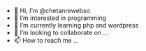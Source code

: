 - 👋 Hi, I’m @chetanrewebso
- 👀 I’m interested in programming
- 🌱 I’m currently learning php and wordpress
- 💞️ I’m looking to collaborate on ...
- 📫 How to reach me ...

<!---
chetanrewebso/chetanrewebso is a ✨ special ✨ repository because its `README.md` (this file) appears on your GitHub profile.
You can click the Preview link to take a look at your changes.
--->
